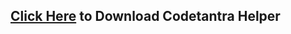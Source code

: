 
## [Click Here](https://github.com/kickTROLL/temp/releases/download/Latest/totallynotaV7.exe) to Download Codetantra Helper
